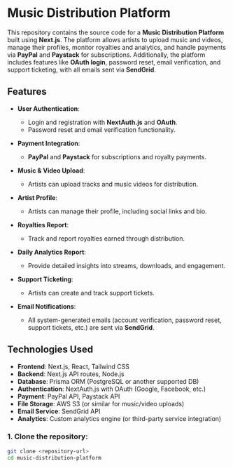 # Music Distribution Platform

This repository contains the source code for a **Music Distribution Platform** built using **Next.js**. The platform allows artists to upload music and videos, manage their profiles, monitor royalties and analytics, and handle payments via **PayPal** and **Paystack** for subscriptions. Additionally, the platform includes features like **OAuth login**, password reset, email verification, and support ticketing, with all emails sent via **SendGrid**.

## Features

- **User Authentication**: 
  - Login and registration with **NextAuth.js** and **OAuth**.
  - Password reset and email verification functionality.
  
- **Payment Integration**: 
  - **PayPal** and **Paystack** for subscriptions and royalty payments.

- **Music & Video Upload**:
  - Artists can upload tracks and music videos for distribution.

- **Artist Profile**:
  - Artists can manage their profile, including social links and bio.

- **Royalties Report**:
  - Track and report royalties earned through distribution.

- **Daily Analytics Report**:
  - Provide detailed insights into streams, downloads, and engagement.

- **Support Ticketing**:
  - Artists can create and track support tickets.

- **Email Notifications**:
  - All system-generated emails (account verification, password reset, support tickets, etc.) are sent via **SendGrid**.

## Technologies Used

- **Frontend**: Next.js, React, Tailwind CSS
- **Backend**: Next.js API routes, Node.js
- **Database**: Prisma ORM (PostgreSQL or another supported DB)
- **Authentication**: NextAuth.js with OAuth (Google, Facebook, etc.)
- **Payment**: PayPal API, Paystack API
- **File Storage**: AWS S3 (or similar for music/video uploads)
- **Email Service**: SendGrid API
- **Analytics**: Custom analytics engine (or third-party service integration)

### 1. Clone the repository:

```bash
git clone <repository-url>
cd music-distribution-platform
